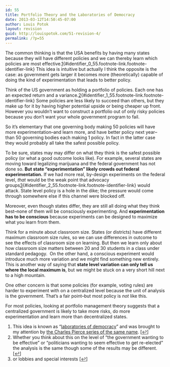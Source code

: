 ```yaml
---
id: 55
title: Portfolio Theory and the Laboratories of Democracy
date: 2013-03-12T14:50:45-07:00
author: Louis Potok
layout: revision
guid: http://louispotok.com/51-revision-4/
permalink: /?p=55
---
```

The common thinking is that the USA benefits by having many states because they will have different policies and we can thereby learn which policies are most effective.[1](#footnote_0_55 "This idea is known as &ldquo;laboratories of democracy&rdquo; and was brought to my attention by the Charles Pierce series of the same name."){#identifier_0_55.footnote-link.footnote-identifier-link} This idea is intuitive but actually I think the opposite is the case: as government gets larger it becomes more (theoretically) capable of doing the kind of experimentation that leads to better policy.

Think of the US government as holding a portfolio of policies. Each one has an expected return and a variance.[2](#footnote_1_55 "Whether you think about this on the level of &ldquo;the government wanting to be effective&rdquo; or &ldquo;politicians wanting to seem effective to get re-elected&rdquo; the analysis is the same though some of the results may be different."){#identifier_1_55.footnote-link.footnote-identifier-link} Some policies are less likely to succeed than others, but they make up for it by having higher potential upside or being cheaper up front. However you wouldn&#8217;t want to construct a portfolio out of only risky policies because you don&#8217;t want your whole government program to fail.

So it&#8217;s elementary that one governing body making 50 policies will have more experimentation&#8211;and learn more, and have better policy next year&#8211;than 50 governing bodies each making 1 policy. In fact in the latter case they would probably all take the safest possible policy.

To be sure, states may may differ on what they think is the safest possible policy (or what a good outcome looks like). For example, several states are moving toward legalizing marijuana and the federal government has not done so. **But state &#8220;experimentation&#8221; likely crowds out federal experimentation.** If we had more real, by-design experiments on the federal level, _that_ would be the weak point that advocacy groups[3](#footnote_2_55 "or lobbies and special interests"){#identifier_2_55.footnote-link.footnote-identifier-link} would attack. State level policy is a hole in the dike; the pressure would come through somewhere else if this channel were blocked off.

Moreover, even though states differ, they are still all doing what they think best&#8211;none of them will be consciously experimenting. And **experimentation has to be conscious** because experiments can be designed to maximize what you learn from them.

Think for a minute about classroom size. States (or districts) have different maximum classroom size rules, so we can use differences in outcome to see the effects of classroom size on learning. But then we learn only about how classroom size matters between 20 and 30 students in a class under standard pedagogy.  On the other hand, a conscious experiment would introduce much more variation and we might find something new entirely. This is another way of saying that **state level variation can only tell us where the local maximum is**, but we might be stuck on a very short hill next to a high mountain.

One other concern is that some policies (for example, voting rules) are harder to experiment with on a centralized level because the unit of analysis is the government. That&#8217;s a fair point&#8211;but most policy is _not_ like this.

For most policies, looking at portfolio management theory suggests that a centralized government is likely to take more risks, do more experimentation and learn more than decentralized states.

<ol class="footnotes">
  <li id="footnote_0_55" class="footnote">
    This idea is known as &#8220;<a href="http://en.wikipedia.org/wiki/Laboratories_of_democracy">laboratories of democracy</a>&#8221; and was brought to my attention by <a href="http://www.esquire.com/blogs/politics/The_Labs_Go_Cockfighting">the Charles Pierce series of the same name</a>. [<a href="#identifier_0_55" class="footnote-link footnote-back-link">&#8617;</a>]
  </li>
  <li id="footnote_1_55" class="footnote">
    Whether you think about this on the level of &#8220;the government wanting to be effective&#8221; or &#8220;politicians wanting to seem effective to get re-elected&#8221; the analysis is the same though some of the results may be different. [<a href="#identifier_1_55" class="footnote-link footnote-back-link">&#8617;</a>]
  </li>
  <li id="footnote_2_55" class="footnote">
    or lobbies and special interests [<a href="#identifier_2_55" class="footnote-link footnote-back-link">&#8617;</a>]
  </li>
</ol>
